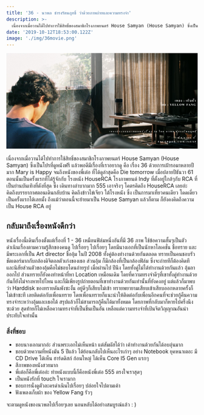 ```yaml
---
title: '36 - นวพล ธำรงรัตนฤทธิ์ ว่าด้วยภาพถ่ายและความทรงจำ'
description: >-
  เนื่องจากเมื่อวานได้ไปทำการใช้สิทธิ์ของสมาชิกโรงภาพยนตร์ House Samyan (House Samyan) ซึ่งเป็นโปรที่ดูหนังฟรี
date: '2019-10-12T18:53:00.122Z'
image: './img/36movie.png'
---
```


![ขอบคุณภาพจากเพลงเก็บผ้า และภาพในภาพยนตร์](./img/36movie.png)

เนื่องจากเมื่อวานได้ไปทำการใช้สิทธิ์ของสมาชิกโรงภาพยนตร์ House Samyan (House Samyan) ซึ่งเป็นโปรที่ดูหนังฟรี แล้วพอดีมีเรื่องที่เราอยากดู คือ เรื่อง 36 ด้วยการเฝ้ารอมาหลายปีมาก Mary is Happy จนถึงหนังของพี่เต๋อ ที่ได้ดูล่าสุดคือ Die tomorrow เมื่อปลายปีธันวา 61 ตอนนั้นเป็นครั้งแรกที่ได้รู้จักกับ โรงหนัง HouseRCA โรงภาพยนต์ Indy ที่ตั้งอยู่ใกล้ๆกับ RCA ที่เป็นย่านบันเทิงที่ดังที่สุด ซึ่ง เดินทางลำบากมาก 555 เอาจริงๆ โคตรคิดถึง HouseRCA เลยอ่ะ คิดถึงบรรยากาศตอนเดินกลับบ้าน คิดถึงข้าวไข่เจียว ใต้โรงหนัง ซึ่ง เป็นการมาเที่ยวคนเดียว โดดเดี่ยวเป็นครั้งแรกได้เลยมั้ง  ถึงแม้ว่าตอนนี้จะย้ายมาเป็น House Samyan แล้วก็ตาม ก็ยังคงคิดถึงความเป็น House RCA อยู่

## กลับมาถึงเรื่องหนังดีกว่า
หนังเรื่องนี้เดินเรื่องตั้งแต่เรื่องที่ 1 - 36 เหมือนฟิล์มหนึ่งอันที่มี 36 ภาพ ใช้ข้อความสั้นๆเป็นตัวดำเนินเรื่องตามความรู้สึกของคนดู ไปเรื่อยๆ ไปเรื่อยๆ 
โดยมีนางเอกที่เป็นนักหาโลเคชั่น ชื่อทราย และมีพระเอกที่เป็น Art director ชื่ออุ้ม ในปี 2008 ทั้งคู่ต้องทำงานด้วยกันตลอด ทรายเป็นคนชอบรัวชัตเตอร์มากกับกล้องดิจิตอลตัวเก่งของเธอ ส่วนอุ้ม ก็มีกล้องที่เป็นกล้องฟิล์ม ซึ่งจะถ่ายทีก็ต้องคิดที และนิสัยส่วนตัวของอุ้มคือไม่ชอบโดนถ่ายรูป เมื่อผ่านไป ปีนึง โดยทั้งคู่ไม่ได้ทำงานด้วยกันแล้ว อุ้มลาออกไป ส่วนทรายก็ยังคงทำหน้าที่หา Location เหมือนเดิม โดยที่ความทรงจำดีๆที่เขาทั้งคู่ทำงานด้วยกันก็ยังไม่จางหายไปไหน และก็มีเพียงรูปถ่ายตอนที่เขาทำงานด้วยกันเท่านั้นที่ยังคงอยู่ แต่แล้วก็มาพบว่า Harddisk ของทรายดันพังซะงั้น อยู่ดีๆก็เสียบไม่เข้า ทรายพยายามเสียบเข้าเสียบออกหลายครั้งก็ไม่เข้าซะที เลยติดต่อกับเพื่อนทราย โดยเพื่อนทรายก็แนะนำให้ติดต่อกับเพื่อนอีกคนที่จะช่วยกู้คืนความทรงจำระหว่างอุ้มและเธอได้ สรุปแล้วก็ไม่สามารถกู้คืนได้มาทั้งหมด โดยภาพที่กลับมาก็หายไปครึ่งนึงซะด้วย สุดท้ายก็ไม่เหลือความทรงจำที่เป็นชิ้นเป็นอัน เหลือแต่ความทรงจำที่เป้นจิตวิญญาณอันน่าประทับใจเท่านั้น

### สิ่งที่ชอบ
* ชอบนางเอกมากอ่ะ ส่วนพระเอกไม่เห็นหน้า แต่สัมผัสได้ว่า เค้าทำงานด้วยกันได้อบอุ่นมาก 
* ชอบด้วยความที่หนังมัน 5 ปีแล้ว ได้ย้อนกลับไปเห็นอะไรเก่าๆ อย่าง Notebook ยุคหนาเตอะ มี CD Drive ได้เห็น ฮาร์ดดิสก์ ก้อนใหญ่ ได้เห็น Core I5 Gen แรกๆ 
* สีภาพของหนังสวยมาก
* พี่เต๋อก็คือพี่เต๋ออ่ะ ทำหนังแบบนี้ก็คือหนังพี่เต๋อ 555 ตรงใจเราสุดๆ 
* เป็นหนังรักที่ touch ใจเรามาก
* ชอบการนั่งดูตัวละครดำเนินไปเรื่อยๆ ปล่อยใจไปตามเค้า
* ฟังเพลงเก็บผ้า ของ Yellow Fang รัวๆ  


จะตามดูหนังของนวพลไปเรื่อยๆเลย 
นอนหลับได้อย่างสมบูรณ์แล้ว : )


